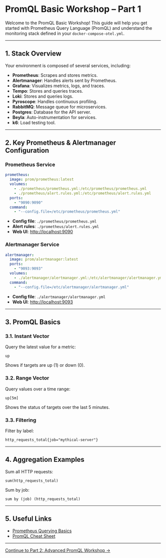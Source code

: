 # PromQL Basic Workshop – Part 1

Welcome to the PromQL Basic Workshop! This guide will help you get started with Prometheus Query Language (PromQL) and understand the monitoring stack defined in your `docker-compose-otel.yml`.

---

## 1. Stack Overview

Your environment is composed of several services, including:

- **Prometheus**: Scrapes and stores metrics.
- **Alertmanager**: Handles alerts sent by Prometheus.
- **Grafana**: Visualizes metrics, logs, and traces.
- **Tempo**: Stores and queries traces.
- **Loki**: Stores and queries logs.
- **Pyroscope**: Handles continuous profiling.
- **RabbitMQ**: Message queue for microservices.
- **Postgres**: Database for the API server.
- **Beyla**: Auto-instrumentation for services.
- **k6**: Load testing tool.

---

## 2. Key Prometheus & Alertmanager Configuration

### Prometheus Service

```yaml
prometheus:
  image: prom/prometheus:latest
  volumes:
    - ./prometheus/prometheus.yml:/etc/prometheus/prometheus.yml
    - ./prometheus/alert.rules.yml:/etc/prometheus/alert.rules.yml
  ports:
    - "9090:9090"
  command:
    - "--config.file=/etc/prometheus/prometheus.yml"
```

- **Config file**: `./prometheus/prometheus.yml`
- **Alert rules**: `./prometheus/alert.rules.yml`
- **Web UI**: [http://localhost:9090](http://localhost:9090)

### Alertmanager Service

```yaml
alertmanager:
  image: prom/alertmanager:latest
  ports:
    - "9093:9093"
  volumes:
    - ./alertmanager/alertmanager.yml:/etc/alertmanager/alertmanager.yml
  command:
    - "--config.file=/etc/alertmanager/alertmanager.yml"
```

- **Config file**: `./alertmanager/alertmanager.yml`
- **Web UI**: [http://localhost:9093](http://localhost:9093)

---

## 3. PromQL Basics

### 3.1. Instant Vector

Query the latest value for a metric:

```promql
up
```
Shows if targets are up (1) or down (0).

### 3.2. Range Vector

Query values over a time range:

```promql
up[5m]
```
Shows the status of targets over the last 5 minutes.

### 3.3. Filtering

Filter by label:

```promql
http_requests_total{job="mythical-server"}
```

---

## 4. Aggregation Examples

Sum all HTTP requests:

```promql
sum(http_requests_total)
```

Sum by job:

```promql
sum by (job) (http_requests_total)
```

---

## 5. Useful Links

- [Prometheus Querying Basics](https://prometheus.io/docs/prometheus/latest/querying/basics/)
- [PromQL Cheat Sheet](https://promlabs.com/promql-cheat-sheet/)

---

[Continue to Part 2: Advanced PromQL Workshop →](./workshop_part2.md)